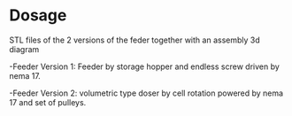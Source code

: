 # Dosage
STL files of the 2 versions of the feder together with an assembly 3d diagram

-Feeder Version 1: Feeder by storage hopper and endless screw driven by nema 17.

-Feeder Version 2: volumetric type doser by cell rotation powered by nema 17 and set of pulleys.

